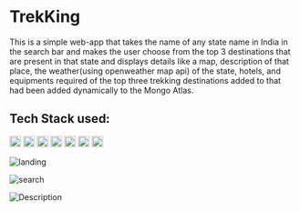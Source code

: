 # TrekKing

This is a simple web-app that takes the name of any state name in India in the search bar and makes the user choose from the top 3 destinations that are present in that state and displays details like a map, description of that place, the weather(using openweather map api) of the state, hotels, and equipments required of the top three trekking destinations added to that had been added dynamically to the Mongo Atlas.

## Tech Stack used:
<img height="20" src="https://img.shields.io/badge/Node.js-339933?style=for-the-badge&logo=nodedotjs&logoColor=white" alt="Node.js" title="Node.js" />
	<img height="20" src="https://img.shields.io/badge/Express.js-000000?style=for-the-badge&logo=express&logoColor=white" alt="Express" title="Express" />
  <img height="20" src="https://img.shields.io/badge/npm-CB3837?style=for-the-badge&logo=npm&logoColor=white" alt="npm" title="npm" />
  <img height="20" src="https://img.shields.io/badge/HTML5-E34F26?style=for-the-badge&logo=html5&logoColor=white" alt="HTML" title="HTML" />
	<img height="20" src="https://img.shields.io/badge/CSS3-1572B6?style=for-the-badge&logo=css3&logoColor=white" alt="CSS" title="CSS" />
    <img height="20" src="https://img.shields.io/badge/React-20232A?style=for-the-badge&logo=react&logoColor=61DAFB" alt="reactjs" title="Reactjs" />
    <img height="20" src="https://img.shields.io/badge/MongoDB-4EA94B?style=for-the-badge&logo=mongodb&logoColor=white" alt="mongodb" title="mongoDB" />


![landing](https://user-images.githubusercontent.com/91601706/228544203-5bb60528-b408-4248-aae1-5222a6f94170.jpg)

![search](https://user-images.githubusercontent.com/91601706/228543814-3224196b-bbb3-4a69-b7d1-50e2491d14d0.jpg)

![Description](https://user-images.githubusercontent.com/91601706/228544192-a9d742fd-6d42-49da-a4b3-e110b41e8e20.jpg)
